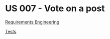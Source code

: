 # US 007 - Vote on a post

[Requirements Engineering](01.requirements-engineering/readme.md)

[Tests](02.tests/readme.md)
